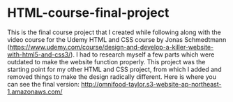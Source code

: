 # HTML-course-final-project
This is the final course project that I created while following along with the video course for the Udemy HTML and CSS course by Jonas Schmedtmann (https://www.udemy.com/course/design-and-develop-a-killer-website-with-html5-and-css3/). I had to research myself a few parts which were outdated to make the website function properly. This project was the starting point for my other HTML and CSS project, from which I added and removed things to make the design radically different.
Here is where you can see the final version:
http://omnifood-taylor.s3-website-ap-northeast-1.amazonaws.com/
